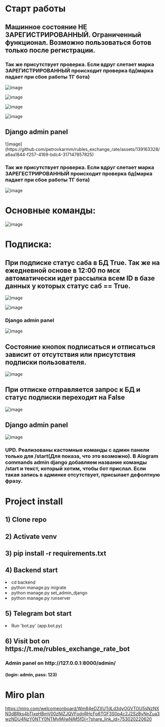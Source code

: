 <h1>Старт работы</h1>
<h2>Машинное состояние НЕ ЗАРЕГИСТРИРОВАННЫЙ. Ограниченный функционал. Возможно пользоваться ботов только после регистрации.</h2>
<h3>Так же присутствует проверка. Если вдруг слетает марка ЗАРЕГИСТРИРОВАННЫЙ происходит проверка бд(марка падает при сбое работы ТГ бота)</h3>

![image](https://github.com/petrovkarmm/rubles_exchange_rate/assets/139163328/793a1343-14b2-4486-b46a-c7113257228c)

![image](https://github.com/petrovkarmm/rubles_exchange_rate/assets/139163328/5271e7d5-d7fb-4a2f-92ab-14676451b28c)

![image](https://github.com/petrovkarmm/rubles_exchange_rate/assets/139163328/c07f7e52-d8b2-41d6-99b5-9ef4b83ae69c)

![image](https://github.com/petrovkarmm/rubles_exchange_rate/assets/139163328/c9954782-6fe8-48ed-a79a-6ff6b52e074c)

<h2>Django admin panel</h2>
![image](https://github.com/petrovkarmm/rubles_exchange_rate/assets/139163328/a6aa1844-f257-4169-bdc4-317147857825)


<h3>Так же присутствует проверка. Если вдруг слетает марка ЗАРЕГЕСТРИРОВАННЫЙ происходит проверка бд(марка падает при сбое работы ТГ бота)</h3>

![image](https://github.com/petrovkarmm/rubles_exchange_rate/assets/139163328/ffa1744c-9b8c-4952-9fdf-51611ded4f3b)

<h1>Основные команды: </h1>

![image](https://github.com/petrovkarmm/rubles_exchange_rate/assets/139163328/b1139f8a-218c-458e-be36-731c5355b2d0)

<h1>Подписка: </h1>
<h2>При подписке статус саба в БД True. Так же на ежедневной основе в 12:00 по мск автоматически идет рассылка всем ID в базе данных у которых статус саб == True.</h2>

![image](https://github.com/petrovkarmm/rubles_exchange_rate/assets/139163328/a2e838d9-658b-487e-8a2c-5fc60681f247)

![image](https://github.com/petrovkarmm/rubles_exchange_rate/assets/139163328/1ce678b5-e89a-4ddc-a1be-5e160a8726c5)

<h3>Django admin panel</h3>

![image](https://github.com/petrovkarmm/rubles_exchange_rate/assets/139163328/a2e8fd29-bc11-4758-9425-003184a61e1a)


<h2>Состояние кнопок подписаться и отписаться зависит от отсутствия или присутствия подписки пользователя.</h2>

![image](https://github.com/petrovkarmm/rubles_exchange_rate/assets/139163328/78b458bd-dca6-4640-8ae2-55cf6783a9c4)

<h2>При отписке отправляется запрос к БД и статус подписки переходит на False</h2>

![image](https://github.com/petrovkarmm/rubles_exchange_rate/assets/139163328/acb358cf-af0b-4e3a-9d05-bb813380dc9c)

<h2>Django admin panel</h2>

![image](https://github.com/petrovkarmm/rubles_exchange_rate/assets/139163328/442d2ea4-d9f2-4f84-a761-ca2c4595d1a8)


<h3>UPD. Реализованы кастомные команды с админ панели только для /start(Для показа, что это возможно). В Aiogram commands admin django добавляем название команды /start и текст, который хотим, чтобы бот прислал. Если такая запись в админке отсутствует, присылает дефолтную фразу.</h3>


<h1>Project install</h1>

<h2>1) Clone repo</h2>
<h2>2) Activate venv</h2>
<h2>3) pip install -r requirements.txt</h2>

<h2>4) Backend start</h2>

<li>cd backend</li>
<li>python manage.py migrate</li>
<li>python manage.py set_admin_django</li>
<li>python manage.py runserver</li>

<h2>5) Telegram bot start</h2>
<li>Run 'bot.py' (app.bot.py)</li>

<h2>6) Visit bot on https://t.me/rubles_exchange_rate_bot</h2>

<h3>Admin panel on http://127.0.0.1:8000/admin/</h3>
<h4>(login: admin, pass: 123)</h4>


<h1>Miro plan</h1>

https://miro.com/welcomeonboard/Wm84eDZXUTdLd3dyOGVTOU5sNzNXN3dBRks4bTIxeHBmV00zNlZJQVFodnRHcFp6TGF3S0p4c2J2SzByNnZua3wzNDU4NzY0NTY0NTMyMjIwNjM5fDI=?share_link_id=753020220620
